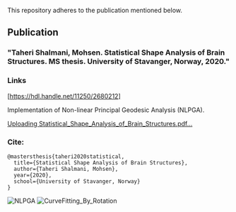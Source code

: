 This repository adheres to the publication mentioned below.

## Publication
### "Taheri Shalmani, Mohsen. Statistical Shape Analysis of Brain Structures. MS thesis. University of Stavanger, Norway, 2020."

### Links 
[https://hdl.handle.net/11250/2680212]

Implementation of Non-linear Principal Geodesic Analysis (NLPGA).

[Uploading Statistical_Shape_Analysis_of_Brain_Structures.pdf…]()


### Cite:
```
@mastersthesis{taheri2020statistical,
  title={Statistical Shape Analysis of Brain Structures},
  author={Taheri Shalmani, Mohsen},
  year={2020},
  school={University of Stavanger, Norway}
}
```

![NLPGA](https://github.com/MohsenTaheriShalmani/Nonlinear_Principal_Geodesic_Analysis/assets/19237855/f18d7a2f-7340-45ea-8b60-b64d18bbb4c9)
![CurveFitting_By_Rotation](https://github.com/MohsenTaheriShalmani/Nonlinear_Principal_Geodesic_Analysis/assets/19237855/b1bff4c0-de72-449f-8592-51e17215d4b3)

